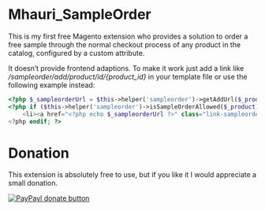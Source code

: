 Mhauri_SampleOrder
==================

This is my first free Magento extension who provides a solution to order a free sample through the normal checkout process of any product in the catalog, configured by a custom attribute.

It doesn’t provide frontend adaptions.
To make it work just add a link like */sampleorder/add/product/id/{product_id}* in your template file or use the following example instead:

```php
<?php $_sampleorderUrl = $this->helper('sampleorder')->getAddUrl($_product); ?>
<?php if ($this->helper('sampleorder')->isSampleOrderAllowed($_product)) : ?>
    <li><a href="<?php echo $_sampleorderUrl ?>" class="link-sampleorder"><?php echo $this->helper('sampleorder')->__('Sample Order') ?></a></li>
<?php endif; ?>
```


Donation
========

This extension is absolutely free to use, but if you like it I would appreciate a small donation.

[![PayPayl donate button](http://img.shields.io/paypal/donate.png?color=blue)](https://www.paypal.com/cgi-bin/webscr?cmd=_donations&business=HFQABVHGFSQ22&lc=CH&item_name=Magento%20Extension%3a%20Mhauri_SampleOrder&item_number=Mhauri_SampleOrder&currency_code=CHF&bn=PP%2dDonationsBF%3abtn_donate_SM%2egif%3aNonHosted "Donate once-off to this project using Paypal")
